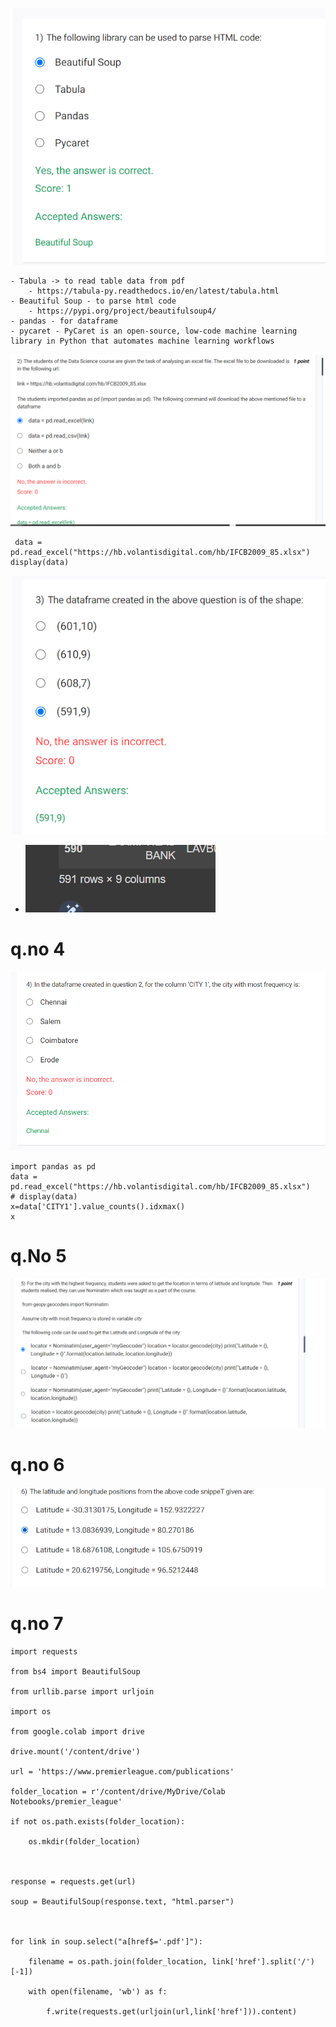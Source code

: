 ![](2023-02-04-23-30-21.png)

    - Tabula -> to read table data from pdf
        - https://tabula-py.readthedocs.io/en/latest/tabula.html
    - Beautiful Soup - to parse html code
        - https://pypi.org/project/beautifulsoup4/
    - pandas - for dataframe
    - pycaret - PyCaret is an open-source, low-code machine learning library in Python that automates machine learning workflows

![](2023-02-05-09-08-49.png)
```
 data = pd.read_excel("https://hb.volantisdigital.com/hb/IFCB2009_85.xlsx")
display(data)
```
![](2023-02-05-09-12-02.png)
- ![](2023-02-05-09-11-51.png)

# q.no 4
![](2023-02-05-09-19-58.png)
```
import pandas as pd
data = pd.read_excel("https://hb.volantisdigital.com/hb/IFCB2009_85.xlsx")
# display(data)
x=data['CITY1'].value_counts().idxmax()
x
```

# q.No 5
![](2023-02-05-09-21-05.png)

# q.no 6
![](2023-02-05-09-26-02.png)

# q.no 7
```
import requests

from bs4 import BeautifulSoup

from urllib.parse import urljoin

import os

from google.colab import drive

drive.mount('/content/drive')

url = 'https://www.premierleague.com/publications'

folder_location = r'/content/drive/MyDrive/Colab Notebooks/premier_league'

if not os.path.exists(folder_location):

    os.mkdir(folder_location)

 

response = requests.get(url)

soup = BeautifulSoup(response.text, "html.parser")     

 

for link in soup.select("a[href$='.pdf']"):

    filename = os.path.join(folder_location, link['href'].split('/')[-1])

    with open(filename, 'wb') as f:

        f.write(requests.get(urljoin(url,link['href'])).content)
```